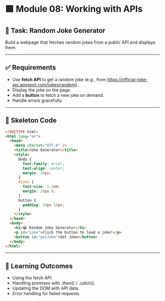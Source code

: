 # 🟦 Module 08: Working with APIs

## 🎯 Task: Random Joke Generator

Build a webpage that fetches random jokes from a public API and displays them.

---

## ✅ Requirements

- Use **fetch API** to get a random joke (e.g., from https://official-joke-api.appspot.com/jokes/random).
- Display the joke on the page.
- Add a **button** to fetch a new joke on demand.
- Handle errors gracefully.

---

## 📌 Skeleton Code

```html
<!DOCTYPE html>
<html lang="en">
  <head>
    <meta charset="UTF-8" />
    <title>Joke Generator</title>
    <style>
      body {
        font-family: Arial;
        text-align: center;
        margin: 30px;
      }
      #joke {
        font-size: 1.2em;
        margin: 20px 0;
      }
      button {
        padding: 10px 15px;
      }
    </style>
  </head>
  <body>
    <h1>😂 Random Joke Generator</h1>
    <p id="joke">Click the button to load a joke!</p>
    <button id="getJoke">Get Joke</button>
  </body>
</html>
```

---

## 🧠 Learning Outcomes

- Using the fetch API.
- Handling promises with .then() / .catch().
- Updating the DOM with API data.
- Error handling for failed requests.

